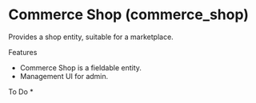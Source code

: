 Commerce Shop (commerce_shop)
==============
Provides a shop entity, suitable for a marketplace.

Features
* Commerce Shop is a fieldable entity.
* Management UI for admin.

To Do
* 
